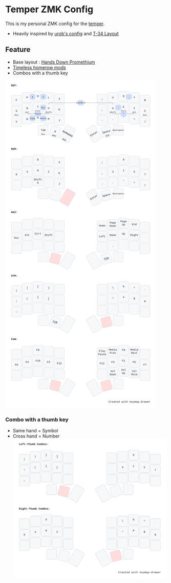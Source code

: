 # Temper ZMK Config

This is my personal ZMK config for the [temper](https://github.com/raeedcho/temper).

- Heavily inspired by [urob's config](https://github.com/urob/zmk-config) and [T-34 Layout](https://www.jonashietala.se/blog/2021/06/03/the-t-34-keyboard-layout/)

## Feature

- Base layout : [Hands Down Promethium](https://cyanophage.github.io/#handsdown-promethium)
- [Timeless homerow mods](https://github.com/urob/zmk-config#timeless-homerow-mods)
- Combos with a thumb key

![Temper Keymap](./keymap.svg)

### Combo with a thumb key

- Same hand  = Symbol
- Cross hand = Number
![Temper Keymap](./combos.svg)
